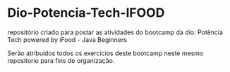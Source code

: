 # Dio-Potencia-Tech-IFOOD
repositório criado para postar as atividades do bootcamp da dio: Potência Tech powered by iFood - Java Beginners

Serão atribuidos todos os exercicios deste bootcamp neste mesmo repositorio para fins de organização.
